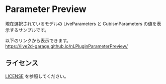 # Parameter Preview
現在選択されているモデルの LiveParameters と CubismParameters の値を表示するサンプルです。

以下のリンクから表示できます。  
https://live2d-garage.github.io/nLPluginParameterPreview/

## ライセンス
[LICENSE](LICENSE) を参照してください。